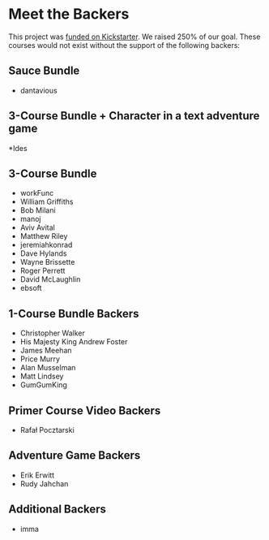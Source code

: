 Meet the Backers
================

This project was [funded on Kickstarter](https://www.kickstarter.com/projects/ericelliott/learn-javascript). We raised 250% of our goal. These courses would not exist without the support of the following backers:


## Sauce Bundle

* dantavious


## 3-Course Bundle + Character in a text adventure game

*Ides


## 3-Course Bundle

* workFunc
* William Griffiths
* Bob Milani
* manoj
* Aviv Avital
* Matthew Riley
* jeremiahkonrad
* Dave Hylands
* Wayne Brissette
* Roger Perrett
* David McLaughlin
* ebsoft


## 1-Course Bundle Backers

* Christopher Walker
* His Majesty King Andrew Foster
* James Meehan
* Price Murry
* Alan Musselman
* Matt Lindsey
* GumGumKing


## Primer Course Video Backers

* Rafał Pocztarski


## Adventure Game Backers

* Erik Erwitt
* Rudy Jahchan


## Additional Backers

* imma
